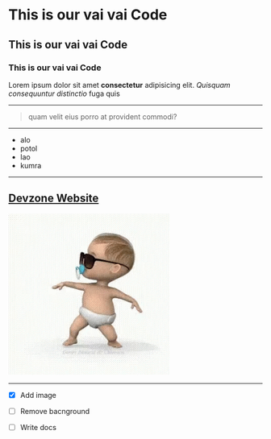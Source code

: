 # This is our vai vai Code
## This is our vai vai Code
### This is our vai vai Code


Lorem ipsum dolor sit amet **consectetur** adipisicing elit. *Quisquam consequuntur distinctio* fuga quis 

---
    
>quam velit eius porro at provident commodi?

---

- alo
- potol
- lao
- kumra 

--- 
[Devzone Website](https://www.devzone.com.bd)
---
![baby ](img/baby.gif)

---
- [x] Add image 
- [ ] Remove bacnground 
- [ ] Write docs



